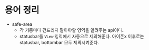 # 용어 정리

- safe-area
	- 각 기종마다 건드리지 말아야할 영역을 알려주는 api이다.
	- statusbar를 `View` 영역에서 자동으로 제외해준다. 아이폰x 이후로는 statusbar, bottombar 모두 제외시켜준다.